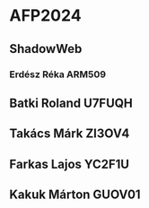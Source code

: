 # AFP2024

## ShadowWeb

### **Erdész Réka ARM509**
## **Batki Roland U7FUQH**
## **Takács Márk ZI3OV4**
## **Farkas Lajos YC2F1U**
## **Kakuk Márton GUOV01**
